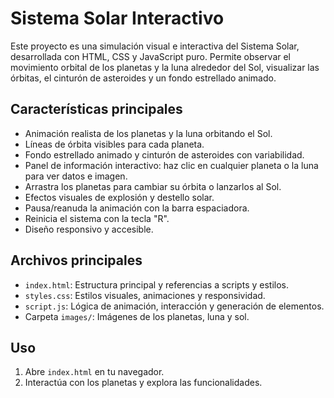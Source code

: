 # Sistema Solar Interactivo

Este proyecto es una simulación visual e interactiva del Sistema Solar, desarrollada con HTML, CSS y JavaScript puro. Permite observar el movimiento orbital de los planetas y la luna alrededor del Sol, visualizar las órbitas, el cinturón de asteroides y un fondo estrellado animado.

## Características principales

-   Animación realista de los planetas y la luna orbitando el Sol.
-   Líneas de órbita visibles para cada planeta.
-   Fondo estrellado animado y cinturón de asteroides con variabilidad.
-   Panel de información interactivo: haz clic en cualquier planeta o la luna para ver datos e imagen.
-   Arrastra los planetas para cambiar su órbita o lanzarlos al Sol.
-   Efectos visuales de explosión y destello solar.
-   Pausa/reanuda la animación con la barra espaciadora.
-   Reinicia el sistema con la tecla "R".
-   Diseño responsivo y accesible.

## Archivos principales

-   `index.html`: Estructura principal y referencias a scripts y estilos.
-   `styles.css`: Estilos visuales, animaciones y responsividad.
-   `script.js`: Lógica de animación, interacción y generación de elementos.
-   Carpeta `images/`: Imágenes de los planetas, luna y sol.

## Uso

1. Abre `index.html` en tu navegador.
2. Interactúa con los planetas y explora las funcionalidades.
